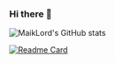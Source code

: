 ### Hi there 👋

<!--
**MaikLord/MaikLord** is a ✨ _special_ ✨ repository because its `README.md` (this file) appears on your GitHub profile.

Here are some ideas to get you started:

- 🔭 I’m currently working on ...
- 🌱 I’m currently learning ...
- 👯 I’m looking to collaborate on ...
- 🤔 I’m looking for help with ...
- 💬 Ask me about ...
- 📫 How to reach me: ...
- 😄 Pronouns: ...
- ⚡ Fun fact: ...
-->

![MaikLord's GitHub stats](https://github-readme-stats.vercel.app/api?username=MaikLord&show_icons=true&theme=dracula)

[![Readme Card](https://github-readme-stats.vercel.app/api/pin/?username=MaikLord&repo=github-readme-stats)](https://github.com/MaikLord/github-readme-stats)


